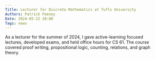 ```yaml
---
Title: Lecturer for Discrete Mathematics at Tufts University
Authors: Patrick Feeney
Date: 2024-05-22 10:00
Tags: news
---
```


As a lecturer for the summer of 2024, I gave active-learning focused lectures, developed exams,  and held office hours for CS 61.
The course covered proof writing, propositional logic, counting, relations, and graph theory.
